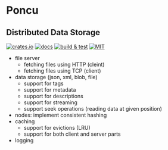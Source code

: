 # Poncu

## Distributed Data Storage

[![crates.io](https://img.shields.io/crates/v/poncu)](https://crates.io/crates/poncu)
[![docs](https://img.shields.io/docsrs/poncu)](https://docs.rs/poncu)
[![build & test](https://github.com/sheroz/poncu/actions/workflows/ci.yml/badge.svg)](https://github.com/sheroz/poncu/actions/workflows/ci.yml)
[![MIT](https://img.shields.io/github/license/sheroz/poncu)](https://github.com/sheroz/poncu/tree/main/LICENSE.txt)

* file server
  * fetching files using HTTP (cleint)
  * fetching files using TCP (client)
* data storage (json, xml, blob, file)
  * support for tags
  * support for metadata
  * support for descriptions
  * support for streaming
  * support seek operations (reading data at given position)
* nodes: implement consistent hashing
* caching
  * support for evictions (LRU)
  * support for both client and server parts
* logging

